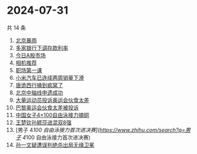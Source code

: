 # 2024-07-31

共 14 条

<!-- BEGIN -->
<!-- 最后更新时间 Wed Jul 31 2024 05:11:06 GMT+0800 (China Standard Time) -->

1. [北京暴雨](https://www.zhihu.com/search?q=北京暴雨)
1. [多家银行下调存款利率](https://www.zhihu.com/search?q=多家银行下调存款利率)
1. [今日A股市场](https://www.zhihu.com/search?q=今日A股市场)
1. [相机推荐](https://www.zhihu.com/search?q=相机推荐)
1. [职场第一课](https://www.zhihu.com/search?q=职场第一课)
1. [小米汽车已连续两周销量下滑](https://www.zhihu.com/search?q=小米汽车已连续两周销量下滑)
1. [唐诡西行捅到疯窝了](https://www.zhihu.com/search?q=唐诡西行捅到疯窝了)
1. [北京中轴线申遗成功](https://www.zhihu.com/search?q=北京中轴线申遗成功)
1. [大量运动员投诉奥运会伙食太差](https://www.zhihu.com/search?q=大量运动员投诉奥运会伙食太差)
1. [巴黎奥运会伙食太差被投诉](https://www.zhihu.com/search?q=巴黎奥运会伙食太差被投诉)
1. [中国女子4×100自由泳接力摘铜](https://www.zhihu.com/search?q=中国女子4×100自由泳接力摘铜)
1. [王楚钦孙颖莎进混双8强](https://www.zhihu.com/search?q=王楚钦孙颖莎进混双8强)
1. [男子 4*100 自由泳接力首次进决赛](https://www.zhihu.com/search?q=男子 4*100
   自由泳接力首次进决赛)
1. [孙一文疑遭误判绝杀出局无缘卫冕](https://www.zhihu.com/search?q=孙一文疑遭误判绝杀出局无缘卫冕)

<!-- END -->
